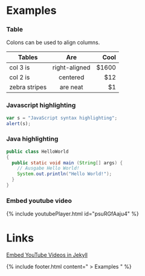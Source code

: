# Examples
### Table
Colons can be used to align columns.

| Tables        | Are           | Cool  |
| ------------- |:-------------:| -----:|
| col 3 is      | right-aligned | $1600 |
| col 2 is      | centered      |   $12 |
| zebra stripes | are neat      |    $1 |

### Javascript highlighting
```javascript
var s = "JavaScript syntax highlighting";
alert(s);
```

### Java highlighting
```java
public class HelloWorld 
{
  public static void main (String[] args) {
    // Ausgabe Hello World!
    System.out.println("Hello World!");
  }
}
```

### Embed youtube video
{% include youtubePlayer.html id="psuRGfAaju4" %} 

# Links
[Embed YouTube Videos in Jekyll](http://www.adamwadeharris.com/how-to-easily-embed-youtube-videos-in-jekyll-sites-without-a-plugin/) 

{% include footer.html content=" > Examples " %}